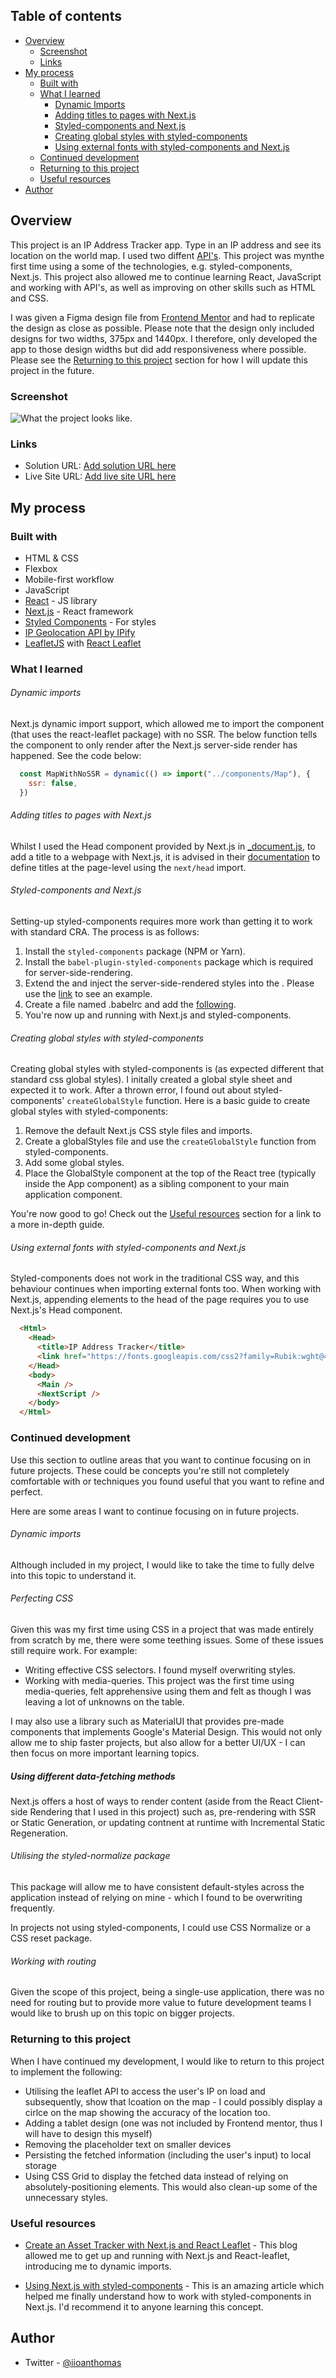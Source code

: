 ## Table of contents

- [Overview](#overview)
  - [Screenshot](#screenshot)
  - [Links](#links)
- [My process](#my-process)
  - [Built with](#built-with)
  - [What I learned](#what-i-learned)
    - [Dynamic Imports](#dynamic-imports)
    - [Adding titles to pages with Next.js](#adding-titles-to-pages-with-nextjs)
    - [Styled-components and Next.js](#styled-components-and-nextjs)
    - [Creating global styles with styled-components](#creating-global-styles-with-styled-components)
    - [Using external fonts with styled-components and Next.js](#using-external-fonts-with-styled-components-and-nextjs)
  - [Continued development](#continued-development)
  - [Returning to this project](#returning-to-this-project)
  - [Useful resources](#useful-resources)
- [Author](#author)


## Overview

This project is an IP Address Tracker app. Type in an IP address and see its location on the world map. I used two diffent [API's](#built-with). This project was mynthe first time using a some of the technologies, e.g. styled-components, Next.js. This project also allowed me to continue learning React, JavaScript and working with API's, as well as improving on other skills such as HTML and CSS.

I was given a Figma design file from [Frontend Mentor](https://www.frontendmentor.io/challenges/ip-address-tracker-I8-0yYAH0) and had to replicate the design as close as possible. Please note that the design only included designs for two widths, 375px and 1440px. I therefore, only developed the app to those design widths but did add responsiveness where possible. Please see the [Returning to this project](#returning-to-this-project) section for how I will update this project in the future.

### Screenshot

![What the project looks like.](/public/screenshot.png)

### Links

- Solution URL: [Add solution URL here](https://your-solution-url.com)
- Live Site URL: [Add live site URL here](https://your-live-site-url.com)


## My process
### Built with

- HTML & CSS
- Flexbox
- Mobile-first workflow
- JavaScript
- [React](https://reactjs.org/) - JS library
- [Next.js](https://nextjs.org/) - React framework
- [Styled Components](https://styled-components.com/) - For styles
- [IP Geolocation API by IPify](https://geo.ipify.org/)
- [LeafletJS](https://leafletjs.com/) with [React Leaflet](https://react-leaflet.js.org/)

### What I learned

###### Dynamic imports

Next.js dynamic import support, which allowed me to import the component (that uses the react-leaflet package) with no SSR. The below function tells the component to only render after the Next.js server-side render has happened. See the code below:

  ```js
    const MapWithNoSSR = dynamic(() => import("../components/Map"), {
      ssr: false,
    })
  ```

###### Adding titles to pages with Next.js

Whilst I used the Head component provided by Next.js in [_document.js](/pages/_document.js), to add a title to a webpage with Next.js, it is advised in their [documentation](https://nextjs.org/docs/messages/no-title-in-document-head) to define titles at the page-level using the `next/head` import.
###### Styled-components and Next.js

Setting-up styled-components requires more work than getting it to work with standard CRA. The process is as follows: 

1. Install the `styled-components` package (NPM or Yarn).
2. Install the `babel-plugin-styled-components` package which is required for server-side-rendering.
3. Extend the <Document /> and inject the server-side-rendered styles into the <head>. Please use the [link](https://github.com/ioan-thomas/ip-address-tracker/blob/main/pages/_document.js) to see an example.
4. Create a file named .babelrc and add the [following](https://github.com/ioan-thomas/ip-address-tracker/blob/main/.babelrc).
5. You're now up and running with Next.js and styled-components.

###### Creating global styles with styled-components

Creating global styles with styled-components is (as expected different that standard css global styles). I initally created a global style sheet and expected it to work. After a thrown error, I found out about styled-components' `createGlobalStyle` function. Here is a basic guide to create global styles with styled-components:

1. Remove the default Next.js CSS style files and imports.
2. Create a globalStyles file and use the `createGlobalStyle` function from styled-components.
3. Add some global styles.
4. Place the GlobalStyle component at the top of the React tree (typically inside the App component) as a sibling component to your main application component.

You're now good to go! Check out the [Useful resources](#useful-resources) section for a link to a more in-depth guide.

###### Using external fonts with styled-components and Next.js

Styled-components does not work in the traditional CSS way, and this behaviour continues when importing external fonts too. When working with Next.js, appending elements to the head of the page requires you to use Next.js's Head component.

  ```html 
    <Html>
      <Head>
        <title>IP Address Tracker</title>
        <link href="https://fonts.googleapis.com/css2?family=Rubik:wght@400;500;700&display=swap" rel="stylesheet" />
      </Head>
      <body>
        <Main />
        <NextScript />
      </body>
    </Html>
  ```


### Continued development

Use this section to outline areas that you want to continue focusing on in future projects. These could be concepts you're still not completely comfortable with or techniques you found useful that you want to refine and perfect.

Here are some areas I want to continue focusing on in future projects.

###### Dynamic imports

Although included in my project, I would like to take the time to fully delve into this topic to understand it. 

###### Perfecting CSS 

Given this was my first time using CSS in a project that was made entirely from scratch by me, there were some teething issues. Some of these issues still require work. For example:

- Writing effective CSS selectors. I found myself overwriting styles.
- Working with media-queries. This project was the first time using media-queries, felt apprehensive using them and felt as though I was leaving a lot of unknowns on the table. 

I may also use a library such as MaterialUI that provides pre-made components that implements Google's Material Design. This would not only allow me to ship faster projects, but also allow for a better UI/UX - I can then focus on more important learning topics. 

##### Using different data-fetching methods

Next.js offers a host of ways to render content (aside from the React Client-side Rendering that I used in this project) such as, pre-rendering with SSR or Static Generation, or updating contnent at runtime with Incremental Static Regeneration. 

###### Utilising the styled-normalize package

This package will allow me to have consistent default-styles across the application instead of relying on mine - which I found to be overwriting frequently.

In projects not using styled-components, I could use CSS Normalize or a CSS reset package.  

###### Working with routing 

Given the scope of this project, being a single-use application, there was no need for routing but to provide more value to future development teams I would like to brush up on this topic on bigger projects. 


### Returning to this project

When I have continued my development, I would like to return to this project to implement the following: 

- Utilising the leaflet API to access the user's IP on load and subsequently, show that lcoation on the map - I could possibly display a cirlce on the map showing the accuracy of the location too.
- Adding a tablet design (one was not included by Frontend mentor, thus I will have to design this myself)
- Removing the placeholder text on smaller devices
- Persisting the fetched information (including the user's input) to local storage
- Using CSS Grid to display the fetched data instead of relying on absolutely-positioning elements. This would also clean-up some of the unnecessary styles.


### Useful resources

- [Create an Asset Tracker with Next.js and React Leaflet](https://www.paigeniedringhaus.com/blog/create-an-asset-tracker-with-next-js-and-react-leaflet) - This blog allowed me to get up and running with Next.js and React-leaflet, introducing me to dynamic imports. 

- [Using Next.js with styled-components](https://dev.to/aprietof/nextjs--styled-components-the-really-simple-guide----101c) - This is an amazing article which helped me finally understand how to work with styled-components in Next.js. I'd recommend it to anyone learning this concept.


## Author

<!-- - Website - [Ioan Thomas](https://www.your-site.com) -->
- Twitter - [@iioanthomas](https://www.twitter.com/iioanthomas)

